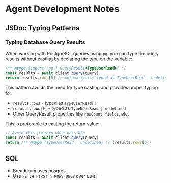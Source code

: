 # Agent Development Notes

## JSDoc Typing Patterns

### Typing Database Query Results

When working with PostgreSQL queries using `pg`, you can type the query results without casting by declaring the type on the variable:

```javascript
/** @type {import('pg').QueryResult<TypeUserRead>} */
const results = await client.query(query)
return results.rows[0] // Automatically typed as TypeUserRead | undefined
```

This pattern avoids the need for type casting and provides proper typing for:
- `results.rows` - typed as `TypeUserRead[]`
- `results.rows[0]` - typed as `TypeUserRead | undefined`
- Other QueryResult properties like `rowCount`, `fields`, etc.

This is preferable to casting the return value:
```javascript
// Avoid this pattern when possible
const results = await client.query(query)
return /** @type {TypeUserRead | undefined} */ (results.rows[0])
```

## SQL

- Breadcrum uses posgres
- Use `FETCH FIRST n ROWS ONLY` over `LIMIT`
